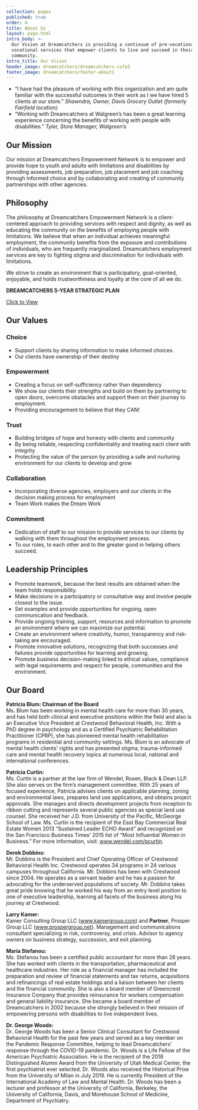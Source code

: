 ```yaml
---
collection: pages
published: true
order: 4
title: About Us
layout: page.html
intro_body: >-
  Our Vision at Dreamcatchers is providing a continuum of pre-vocational and
  vocational services that empower clients to live and succeed in their
  community.
intro_title: Our Vision
header_image: dreamcatchers/dreamcatchers-cafe2
footer_image: dreamcatchers/footer-about1
---
```

- “I have had the pleasure of working with this organization and am quite familiar with the successful outcomes in their work as I we have hired 5 clients at our store.” _Shawndra, Owner, Davis Grocery Outlet (formerly Fairfield location)_
- “Working with Dreamcatchers at Walgreen’s has been a great learning experience concerning the benefits of working with people with disabilities.” _Tyler, Store Manager, Walgreen’s_


## Our Mission
Our mission at Dreamcatchers Empowerment Network is to empower and provide hope to youth and adults with limitations and disabilities by providing assessments, job preparation, job placement and job coaching through informed choice and by collaborating and creating of community partnerships with other agencies.

## Philosophy
The philosophy at Dreamcatchers Empowerment Network is a client-centered approach to providing services with respect and dignity, as well as educating the community on the benefits of employing people with limitations. We believe that when an individual achieves meaningful employment, the community benefits from the exposure and contributions of individuals, who are frequently marginalized. Dreamcatchers employment services are key to fighting stigma and discrimination for individuals with limitations.

We strive to create an environment that is participatory, goal-oriented, enjoyable, and holds trustworthiness and loyalty at the core of all we do.

**DREAMCATCHERS 5-YEAR STRATEGIC PLAN**

[Click to View](https://dreamcatchers.blog/2021/11/01/dreamcatchers-strategic-plan/)

## Our Values
  
### Choice
- Support clients by sharing information to make informed choices. 
- Our clients have ownership of their destiny

### Empowerment
- Creating a focus on self-sufficiency rather than dependency
- We show our clients their strengths and build on them by partnering to open doors, overcome obstacles and support them on their journey to employment.
- Providing encouragement to believe that they CAN!

  
### Trust
- Building bridges of hope and honesty with clients and community
- By being reliable, respecting confidentiality and treating each client with integrity 
- Protecting the value of the person by providing a safe and nurturing environment for our clients to develop and grow

### Collaboration
- Incorporating diverse agencies, employers and our clients in the decision making process for employment
- Team Work makes the Dream Work

### Commitment
- Dedication of staff to our mission to provide services to our clients by walking with them throughout the employment process.
- To our roles, to each other and to the greater good in helping others succeed.

## Leadership Principles
- Promote teamwork, because the best results are obtained when the team holds responsibility.
- Make decisions in a participatory or consultative way and involve people closest to the issue.
- Set examples and provide opportunities for ongoing, open communication and feedback.
- Provide ongoing training, support, resources and information to promote an environment where we can maximize our potential.
- Create an environment where creativity, humor, transparency and risk-taking are encouraged.
- Promote innovative solutions, recognizing that both successes and failures provide opportunities for learning and growing.
- Promote business decision-making linked to ethical values, compliance with legal requirements and respect for people, communities and the environment.




## Our Board

  **Patricia Blum: Chairman of the Board**<br>Ms. Blum has been working in mental health care for more than 30 years, and has held both clinical and executive positions within the field and also is an Executive Vice President at Crestwood Behavioral Health, Inc. With a PhD degree in psychology and as a Certified Psychiatric Rehabilitation Practitioner (CPRP), she has pioneered mental health rehabilitation programs in residential and community settings. Ms. Blum is an advocate of mental health clients' rights and has presented stigma, trauma-informed care and mental health recovery topics at numerous local, national and international conferences.

  **Patricia Curtin:**<br>Ms. Curtin is a partner at the law firm of Wendel, Rosen, Black & Dean LLP. She also serves on the firm’s management committee. With 25 years of focused experience, Patricia advises clients on applicable planning, zoning and environmental laws, prepares land use applications, and obtains project approvals. She manages and directs development projects from inception to ribbon cutting and represents several public agencies as special land use counsel. She received her J.D. from University of the Pacific, McGeorge School of Law. Ms. Curtin is the recipient of the East Bay Commercial Real Estate Women 2013 “Sustained Leader ECHO Award” and recognized on the San Francisco Business Times’ 2015 list of “Most Influential Women in Business.” For more information, visit: www.wendel.com/pcurtin.

 **Derek Dobbins:**<br>Mr. Dobbins is the President and Chief Operating Officer of Crestwood Behavioral Health Inc. Crestwood operates 34 programs in 24 various campuses throughout California. Mr. Dobbins has been with Crestwood since 2004. He operates as a servant leader and he has a passion for advocating for the underserved populations of society. Mr. Dobbins takes great pride knowing that he worked his way from an entry level position to one of executive leadership, learning all facets of the business along his journey at Crestwood.

 **Larry Kamer:**<br>Kamer Consulting Group LLC (www.kamergroup.com) and **Partner**, Prosper Group LLC (www.prospergroup.net). Management and communications consultant specializing in risk, controversy, and crisis. Advisor to agency owners on business strategy, succession, and exit planning.

  **Maria Stefanou:**<br>Ms. Stefanou has been a certified public accountant for more than 28 years. She has worked with clients in the transportation, pharmaceutical and healthcare industries. Her role as a financial manager has included the preparation and review of financial statements and tax returns, acquisitions and refinancings of real estate holdings and a liaison between her clients and the financial community. She is also a board member of Greencrest Insurance Company that provides reinsurance for workers compensation and general liability insurance. She became a board member of Dreamcatchers in 2002 because she strongly believed in their mission of empowering persons with disabilities to live independent lives.

  **Dr. George Woods:**<br>Dr. George Woods has been a Senior Clinical Consultant for Crestwood Behavioral Health for the past few years and served as a key member on the Pandemic Response Committee, helping to lead Dreamcatchers' response through the COVID-19 pandemic.  Dr. Woods is a Life Fellow of the American Psychiatric Association. He is the recipient of the 2018 Distinguished Alumni Award from the University of Utah Medical Center, the first psychiatrist ever selected. Dr. Woods also received the Historical Prixe from the University of Milan in July 2019. He is currently President of the International Academy of Law and Mental Health. Dr. Woods has been a lecturer and professor at the University of California, Berkeley, the University of California, Davis, and Morehouse School of Medicine, Department of Psychiatry.
